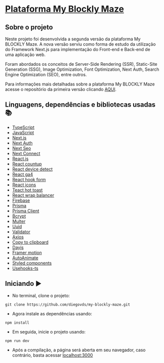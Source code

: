 # [Plataforma My Blockly Maze](https://myblocklymaze-v2.vercel.app/)

## Sobre o projeto

Neste projeto foi desenvolvida a segunda versão da plataforma My BLOCKLY Maze. A nova versão serviu como forma de estudo da utilização do Framework Next.js para implementação do Front-end e Back-end de uma aplicação web.

Foram abordados os conceitos de Server-Side Rendering (SSR), Static-Site Generation (SSG), Image Optimization, Font Optimization, Next Auth, Search Engine Optimization (SEO), entre outros.

Para informações mais detalhadas sobre a plataforma My BLOCKLY Maze acesse o repositório da primeira versão clicando [AQUI](https://github.com/diegovds/maze-game-generator#readme).

## Linguagens, dependências e bibliotecas usadas 📚

- [TypeScript](https://www.typescriptlang.org/)
- [JavaScript](https://developer.mozilla.org/pt-BR/docs/Web/JavaScript)
- [Next.js](https://nextjs.org/)
- [Next Auth](https://next-auth.js.org/)
- [Next Seo](https://github.com/garmeeh/next-seo#readme)
- [Next Connect](https://github.com/hoangvvo/next-connect#readme)
- [React.js](https://react.dev/)
- [React countup](https://github.com/glennreyes/react-countup)
- [React device detect](https://github.com/duskload/react-device-detect)
- [React ga4](https://github.com/codler/react-ga4)
- [React hook form](https://react-hook-form.com/)
- [React icons](https://react-icons.github.io/react-icons/)
- [Teact hot toast](https://github.com/timolins/react-hot-toast#readme)
- [React wrap balancer](https://react-wrap-balancer.vercel.app/)
- [Firebase](https://firebase.google.com/)
- [Prisma](https://www.prisma.io/)
- [Prisma Client](https://www.prisma.io/docs/concepts/components/prisma-client)
- [Bcrypt](https://github.com/kelektiv/node.bcrypt.js#readme)
- [Multer](https://github.com/expressjs/multer#readme)
- [Uuid](https://github.com/uuidjs/uuid#readme)
- [Validator](https://github.com/validatorjs/validator.js)
- [Axios](https://axios-http.com/)
- [Copy to clipboard](https://github.com/sudodoki/copy-to-clipboard#readme)
- [Dayjs](https://day.js.org/)
- [Framer motion](https://www.framer.com/motion/)
- [AutoAnimate](https://github.com/formkit/auto-animate#readme)
- [Styled components](https://styled-components.com/)
- [Usehooks-ts](https://usehooks-ts.com/)

## Iniciando ▶️

- No terminal, clone o projeto:

```
git clone https://github.com/diegovds/my-blockly-maze.git
```

- Agora instale as dependências usando:

```
npm install
```

- Em seguida, inicie o projeto usando:

```
npm run dev
```

- Após a compilação, a página será aberta em seu navegador, caso contrário, basta acessar [localhost:3000](http://localhost:3000/)

